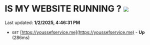 # IS MY WEBSITE RUNNING ? [![](https://img.shields.io/static/v1?label=Sponsor&message=%E2%9D%A4&logo=GitHub&color=%23fe8e86)](https://github.com/sponsors/Youssef-Lehmam)

Last updated: **1/2/2025, 4:46:31 PM**

- `GET` [https://youssefservice.me](https://youssefservice.me) - **Up** (286ms)
